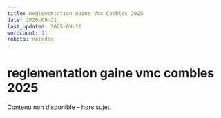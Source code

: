 ```yaml
---
title: Reglementation Gaine Vmc Combles 2025
date: 2025-09-21
last_updated: 2025-09-21
wordcount: 11
robots: noindex
---
```


# reglementation gaine vmc combles 2025

Contenu non disponible – hors sujet.
